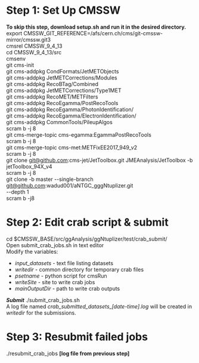 Step 1: Set Up CMSSW 
====================
**To skip this step, download setup.sh and run it in the desired directory.**<br> 
export CMSSW_GIT_REFERENCE=/afs/cern.ch/cms/git-cmssw-mirror/cmssw.git3 <br> 
cmsrel CMSSW_9_4_13 <br> 
cd CMSSW_9_4_13/src <br>
cmsenv <br>
git cms-init <br>
git cms-addpkg CondFormats/JetMETObjects <br> 
git cms-addpkg JetMETCorrections/Modules <br> 
git cms-addpkg RecoBTag/Combined <br> 
git cms-addpkg JetMETCorrections/Type1MET <br> 
git cms-addpkg RecoMET/METFilters <br> 
git cms-addpkg RecoEgamma/PostRecoTools <br> 
git cms-addpkg RecoEgamma/PhotonIdentification/ <br> 
git cms-addpkg RecoEgamma/ElectronIdentification/ <br> 
git cms-addpkg CommonTools/PileupAlgos <br> 
scram b -j 8 <br>
git cms-merge-topic cms-egamma:EgammaPostRecoTools <br>
scram b -j 8 <br>
git cms-merge-topic cms-met:METFixEE2017_949_v2 <br>
scram b -j 8 <br>
git clone git@github.com:cms-jet/JetToolbox.git JMEAnalysis/JetToolbox -b jetToolbox_94X_v4 <br> 
scram b -j 8 <br>
git clone -b master --single-branch git@github.com:wadud001/aNTGC_gggNtuplizer.git <br> --depth 1 <br>
scram b -j8 <br>


Step 2: Edit crab script & submit
=================================
cd $CMSSW_BASE/src/ggAnalysis/ggNtuplizer/test/crab_submit/<br>
Open submit_crab_jobs.sh in text editor <br>
Modify the variables: <br>
* *input_datasets* - text file listing datasets <br>
* *writedir* - common directory for temporary crab files <br>
* *psetname* - python script for cmsRun <br>
* *writeSite* - site to write crab jobs <br>
* *mainOutputDir* - path to write crab outputs <br>

___Submit___ ./submit_crab_jobs.sh<br>
A log file named *crab_submitted_datasets_[date-time].log* will be created in *writedir* for the submissions. <br>


Step 3: Resubmit failed jobs
============================
./resubmit_crab_jobs __[log file from previous step]__
